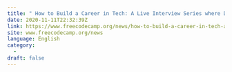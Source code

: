 ```yaml
---
title: " How to Build a Career in Tech: A Live Interview Series where Developers Connect the Dots "
date: 2020-11-11T22:32:39Z
link: https://www.freecodecamp.org/news/how-to-build-a-career-in-tech-a-series-of-live-interviews-to-connects-the-dots/?utm_medium=RSS&utm_source=news.12bit.vn
site: www.freecodecamp.org/news
language: English
category:
  -   
draft: false
---
```

